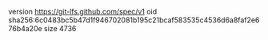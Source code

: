 version https://git-lfs.github.com/spec/v1
oid sha256:6c0483bc5b47d1f946702081b195c21bcaf583535c4536d6a8faf2e676b4a20e
size 4736
